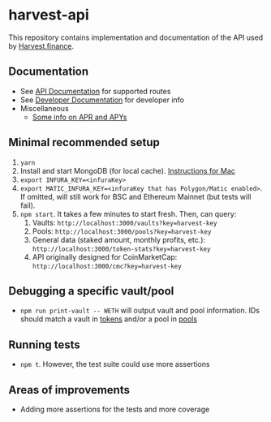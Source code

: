 # harvest-api

This repository contains implementation and documentation of the API used by [Harvest.finance](https://harvest.finance).

## Documentation

- See [API Documentation](./docs/api.md) for supported routes
- See [Developer Documentation](./docs/developer.md) for developer info
- Miscellaneous
  * [Some info on APR and APYs](./docs/apr-and-apy.md)

## Minimal recommended setup

1. `yarn`
2. Install and start MongoDB (for local cache). [Instructions for Mac](https://docs.mongodb.com/manual/tutorial/install-mongodb-on-os-x/)
3. `export INFURA_KEY=<infuraKey>`
5. `export MATIC_INFURA_KEY=<infuraKey that has Polygon/Matic enabled>`. If omitted, will still work for BSC and Ethereum Mainnet (but tests will fail).
6. `npm start`. It takes a few minutes to start fresh. Then, can query:
    1. Vaults: `http://localhost:3000/vaults?key=harvest-key`
    2. Pools: `http://localhost:3000/pools?key=harvest-key`
    3. General data (staked amount, monthly profits, etc.): `http://localhost:3000/token-stats?key=harvest-key`
    4. API originally designed for CoinMarketCap: `http://localhost:3000/cmc?key=harvest-key`

## Debugging a specific vault/pool

* `npm run print-vault -- WETH` will output vault and pool information. IDs should match a vault in [tokens](./data/mainnet/tokens.js) and/or a pool in [pools](./data/mainnet/pools.js)

## Running tests

* `npm t`. However, the test suite could use more assertions

## Areas of improvements

* Adding more assertions for the tests and more coverage
  
